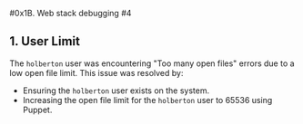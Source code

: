 #0x1B. Web stack debugging #4
## 1. User Limit

The `holberton` user was encountering "Too many open files" errors due to a low open file limit. This issue was resolved by:
- Ensuring the `holberton` user exists on the system.
- Increasing the open file limit for the `holberton` user to 65536 using Puppet.
